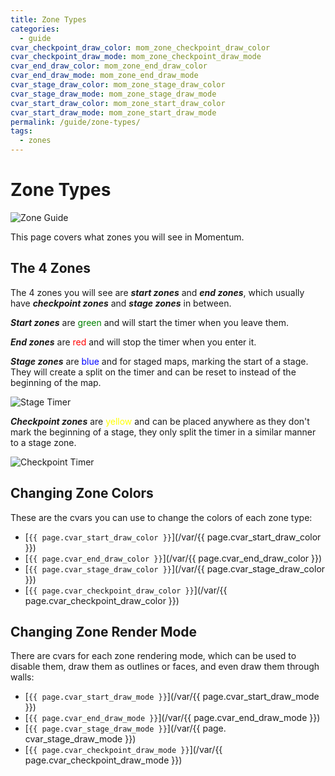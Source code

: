 ```yaml
---
title: Zone Types
categories:
  - guide
cvar_checkpoint_draw_color: mom_zone_checkpoint_draw_color
cvar_checkpoint_draw_mode: mom_zone_checkpoint_draw_mode
cvar_end_draw_color: mom_zone_end_draw_color
cvar_end_draw_mode: mom_zone_end_draw_mode
cvar_stage_draw_color: mom_zone_stage_draw_color
cvar_stage_draw_mode: mom_zone_stage_draw_mode
cvar_start_draw_color: mom_zone_start_draw_color
cvar_start_draw_mode: mom_zone_start_draw_mode
permalink: /guide/zone-types/
tags:
  - zones
---
```


# Zone Types

![Zone Guide](/images/guide_headers/guide_zone_colours.jpg)

This page covers what zones you will see in Momentum.

## The 4 Zones

The 4 zones you will see are **_start zones_** and **_end zones_**, which usually have **_checkpoint zones_** and **_stage zones_** in between.

**_Start zones_** are <span style="color:green">green</span> and will start the timer when you leave them.

**_End zones_** are <span style="color:red">red</span> and will stop the timer when you enter it.

**_Stage zones_** are <span style="color:blue">blue</span> and for staged maps, marking the start of a stage.
They will create a split on the timer and can be reset to instead of the beginning of the map.

![Stage Timer](/images/zone_type_guide/stage_timer.png)

**_Checkpoint zones_** are <span style="color:yellow">yellow</span> and can be placed anywhere as they don't mark the beginning of a stage, they only split the timer in a similar manner to a stage zone.

![Checkpoint Timer](/images/zone_type_guide/checkpoint_timer.png)

## Changing Zone Colors

These are the cvars you can use to change the colors of each zone type:

- [`{{ page.cvar_start_draw_color }}`](/var/{{ page.cvar_start_draw_color }})
- [`{{ page.cvar_end_draw_color }}`](/var/{{ page.cvar_end_draw_color }})
- [`{{ page.cvar_stage_draw_color }}`](/var/{{ page.cvar_stage_draw_color }})
- [`{{ page.cvar_checkpoint_draw_color }}`](/var/{{ page.cvar_checkpoint_draw_color }})

## Changing Zone Render Mode

There are cvars for each zone rendering mode, which can be used to disable them, draw them as outlines or faces, and even draw them through walls:

- [`{{ page.cvar_start_draw_mode }}`](/var/{{ page.cvar_start_draw_mode }})
- [`{{ page.cvar_end_draw_mode }}`](/var/{{ page.cvar_end_draw_mode }})
- [`{{ page.cvar_stage_draw_mode }}`](/var/{{ page. cvar_stage_draw_mode }})
- [`{{ page.cvar_checkpoint_draw_mode }}`](/var/{{ page.cvar_checkpoint_draw_mode }})
